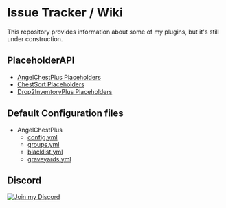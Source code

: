 # Issue Tracker / Wiki

This repository provides information about some of my plugins, but it's still under construction.

## PlaceholderAPI
- [AngelChestPlus Placeholders](https://github.com/JEFF-Media-GbR/issue-tracker/wiki/AngelChest-PlaceholderAPI)
- [ChestSort Placeholders](https://github.com/JEFF-Media-GbR/issue-tracker/wiki/ChestSort-PlaceholderAPI)
- [Drop2InventoryPlus Placeholders](https://github.com/JEFF-Media-GbR/issue-tracker/wiki/Drop2Inventory-Placeholders)

## Default Configuration files
- AngelChestPlus
  - [config.yml](https://github.com/JEFF-Media-GbR/issue-tracker/blob/main/Configuration%20Files/AngelChest/config.yml)
  - [groups.yml](https://github.com/JEFF-Media-GbR/issue-tracker/blob/main/Configuration%20Files/AngelChest/groups.yml)
  - [blacklist.yml](https://github.com/JEFF-Media-GbR/issue-tracker/blob/main/Configuration%20Files/AngelChest/blacklist.yml)
  - [graveyards.yml](https://github.com/JEFF-Media-GbR/issue-tracker/blob/main/Configuration%20Files/AngelChest/graveyards.yml)

## Discord

[![Join my Discord](https://api.jeff-media.de/img/discord1.png)](https://discord.jeff-media.de)
